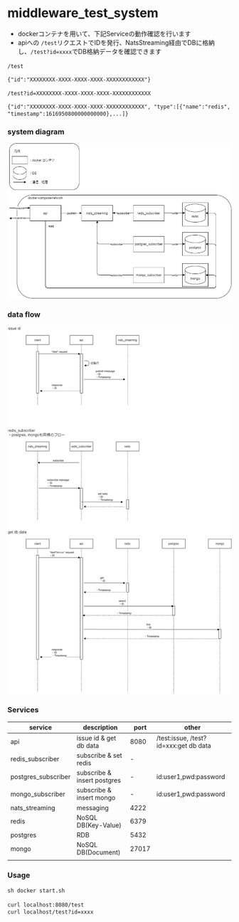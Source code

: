 # middleware_test_system

- dockerコンテナを用いて、下記Serviceの動作確認を行います
- apiへの `/test`リクエストでIDを発行、NatsStreaming経由でDBに格納し、`/test?id=xxxx`でDB格納データを確認できます


`/test`

```
{"id":"XXXXXXXX-XXXX-XXXX-XXXX-XXXXXXXXXXXX"}
```

`/test?id=XXXXXXXX-XXXX-XXXX-XXXX-XXXXXXXXXXXX`

```
{"id":"XXXXXXXX-XXXX-XXXX-XXXX-XXXXXXXXXXXX", "type":[{"name":"redis", "timestamp":1616950800000000000},...]}
```

### system diagram

![system_diagram](./img/system_diagram.png)

### data flow

![system_flow](./img/flow.png)

### Services

| service             | description                 | port  | other                                 |
| ------------------- | --------------------------- | ----- | ------------------------------------- |
| api                 | issue id & get db data      | 8080  | /test:issue, /test?id=xxx:get db data |
| redis_subscriber    | subscribe & set redis       | -     |                                       |
| postgres_subscriber | subscribe & insert postgres | -     | id:user1,pwd:password                 |
| mongo_subscriber    | subscribe & insert mongo    | -     | id:user1,pwd:password                 |
| nats_streaming      | messaging                   | 4222  |                                       |
| redis               | NoSQL DB(Key-Value)         | 6379  |                                       |
| postgres            | RDB                         | 5432  |                                       |
| mongo               | NoSQL DB(Document)          | 27017 |                                       |
|                     |                             |       |                                       |

### Usage

```
sh docker start.sh

curl localhost:8080/test
curl localhost/test?id=xxxx
```